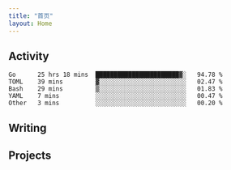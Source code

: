 ```yaml
---
title: "首页"
layout: Home
---
```


## Activity
<!--START_SECTION:waka-->
```text
Go      25 hrs 18 mins  ███████████████████████▓░   94.78 % 
TOML    39 mins         ▓░░░░░░░░░░░░░░░░░░░░░░░░   02.47 % 
Bash    29 mins         ▒░░░░░░░░░░░░░░░░░░░░░░░░   01.83 % 
YAML    7 mins          ░░░░░░░░░░░░░░░░░░░░░░░░░   00.47 % 
Other   3 mins          ░░░░░░░░░░░░░░░░░░░░░░░░░   00.20 % 
```
<!--END_SECTION:waka-->

## Writing
<PindedPosts />

## Projects
<Projects />
